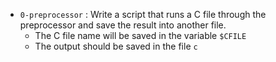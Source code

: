 - `0-preprocessor` : Write a script that runs a C file through the preprocessor and save the result into another file.
	- The C file name will be saved in the variable `$CFILE`
	- The output should be saved in the file `c`

